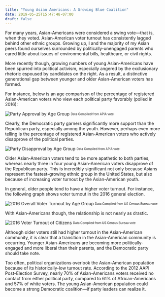 ```yaml
---
title: "Young Asian Americans: A Growing Blue Coalition"
date: 2019-05-25T15:47:48-07:00
draft: false
---
```

For many years, Asian-Americans were considered a swing vote—that is, when they voted. Asian-American voter turnout has consistently lagged behind other ethnic groups. Growing up, I and the majority of my Asian peers found ourselves surrounded by politically-unengaged parents who cared little about issues of environmental bills, healthcare, or civil rights.

More recently though, growing numbers of young Asian-Americans have been spurred into political activism, especially angered by the exclusionary rhetoric espoused by candidates on the right. As a result, a distinctive generational gap between younger and older Asian-American voters has formed.

For instance, below is an age comparison of the percentage of registered Asian-American voters who view each political party favorably (polled in 2016):

![Party Approval by Age Group](/images/youngasianamericans1.jpg)
<sub><sup>Data Compiled from APIA vote</sup></sub>

Clearly, the Democratic party garners significantly more support than the Republican party, especially among the youth. However, perhaps even more telling is the percentage of registered Asian-American voters who actively disapprove of the political parties.

![Party Disapproval by Age Group](/images/youngasianamericans2.png)
<sub><sup>Data Compiled from APIA vote</sup></sub>

Older Asian-American voters tend to be more apathetic to both parties, whereas nearly three in four young Asian-American voters disapprove of the Republican party. This is incredibly significant not only because Asians represent the fastest-growing ethnic group in the United States, but also because of increasing voter turnout by the Asian-American youth.

In general, older people tend to have a higher voter turnout. For instance, the following graph shows voter turnout in the 2016 general election.

![2016 Overall Voter Turnout by Age Group](/images/youngasianamericans3.png)
<sub><sup>Data Compiled from US Census Bureau vote</sup></sub>

With Asian-Americans though, the relationship is not nearly as drastic.

![2016  Voter Turnout of Citizens](/images/youngasianamericans4.png)
<sub><sup>Data Compiled from US Census Bureau vote</sup></sub>

Although older voters still had higher turnout in the Asian-American community, it is clear that a transition in the Asian-American community is occurring. Younger Asian-Americans are becoming more politically-engaged and more liberal than their parents, and the Democratic party should take note.

Too often, political organizations overlook the Asian-American population because of its historically-low turnout rate. According to the 2012 AAPI Post-Election Survey, nearly 70% of Asian-Americans voters received no contact from either political party, compared to 61% of African-Americans and 57% of white voters. The young Asian-American population could become a strong Democratic coalition—if party leaders can realize it.
